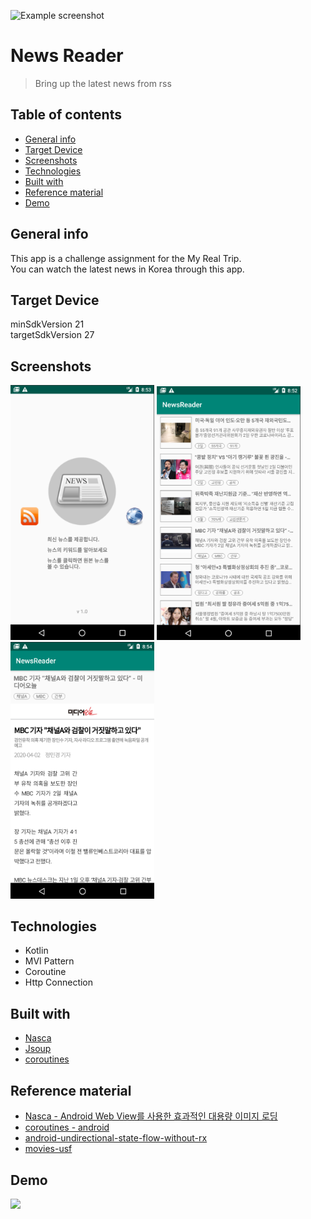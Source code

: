 ![Example screenshot](/https://github.com/seongjinkime/NewsReader/blob/master/app/src/main/res/mipmap-hdpi/ic_rss.png?raw=true)
# News Reader
> Bring up the latest news from rss

## Table of contents
* [General info](#general-info)
* [Target Device](#target-device)
* [Screenshots](#screenshots)
* [Technologies](#technologies)
* [Built with](#built-with)
* [Reference material](#reference-material)
* [Demo](#demo)

## General info
This app is a challenge assignment for the My Real Trip.  
You can watch the latest news in Korea through this app.  

## Target Device
minSdkVersion 21  
targetSdkVersion 27

## Screenshots
<img src="https://github.com/seongjinkime/NewsReader/blob/master/screenShots/splash.png?raw=true" width="230" />
<img src="https://github.com/seongjinkime/NewsReader/blob/master/screenShots/news_list.png?raw=true" width="230" />
<img src="https://github.com/seongjinkime/NewsReader/blob/master/screenShots/news_view.png?raw=true" width="230" />

## Technologies
* Kotlin
* MVI Pattern
* Coroutine
* Http Connection

## Built with
* [Nasca](https://github.com/myrealtrip/nasca)
* [Jsoup](https://jsoup.org/download)
* [coroutines](https://github.com/Kotlin/kotlinx.coroutines)

## Reference material
* [Nasca - Android Web View를 사용한 효과적인 대용량 이미지 로딩](https://medium.com/myrealtrip-product/android-webview%EB%A5%BC-%EC%82%AC%EC%9A%A9%ED%95%9C-%ED%9A%A8%EA%B3%BC%EC%A0%81%EC%9D%B8-%EB%8C%80%EC%9A%A9%EB%9F%89-%EC%9D%B4%EB%AF%B8%EC%A7%80-%EB%A1%9C%EB%94%A9-1c20867caa57)
* [coroutines - android](https://developer.android.com/kotlin/coroutines?hl=ko)
* [android-undirectional-state-flow-without-rx](https://medium.com/@ratulsarna/android-unidirectional-state-flow-without-rx-596f2f7637bb)
* [movies-usf](https://github.com/rdsarna/movies-usf)


## Demo
<img src="https://github.com/seongjinkime/NewsReader/blob/master/screenShots/demo.gif?raw=true" width="230" />

